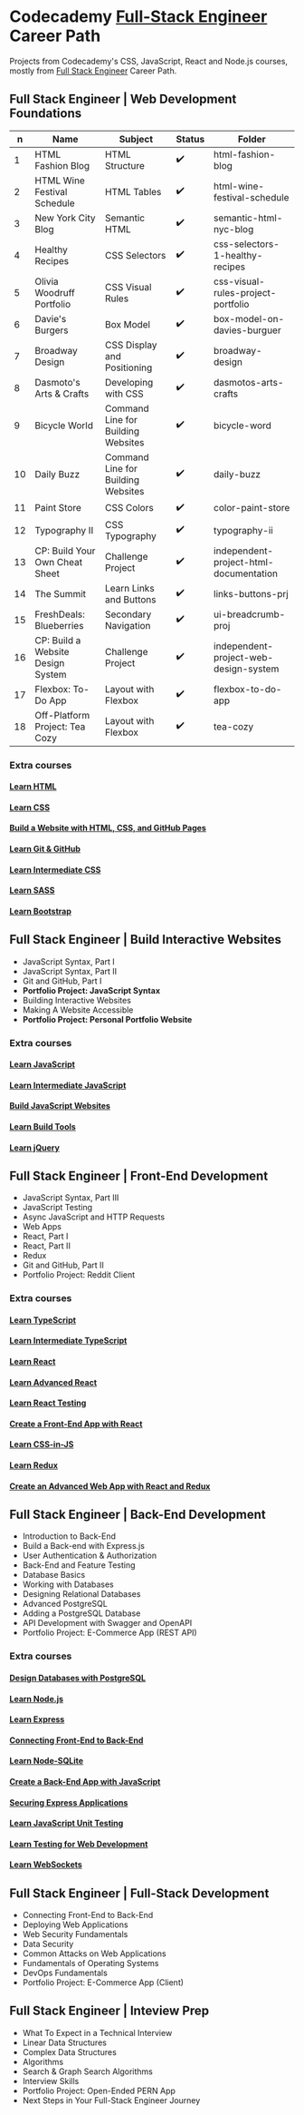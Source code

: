 # Codecademy [Full-Stack Engineer](https://www.codecademy.com/career-journey/full-stack-engineer) Career Path

Projects from Codecademy's CSS, JavaScript, React and Node.js courses, mostly from [Full Stack Engineer](https://www.codecademy.com/career-journey/full-stack-engineer) Career Path.

## Full Stack Engineer | Web Development Foundations

| n   | Name                              | Subject                            | Status | Folder                                 |
| --- | --------------------------------- | ---------------------------------- | ------ | -------------------------------------- |
| 1   | HTML Fashion Blog                 | HTML Structure                     | ✔️      | html-fashion-blog                      |
| 2   | HTML Wine Festival Schedule       | HTML Tables                        | ✔️      | html-wine-festival-schedule            |
| 3   | New York City Blog                | Semantic HTML                      | ✔️      | semantic-html-nyc-blog                 |
| 4   | Healthy Recipes                   | CSS Selectors                      | ✔️      | css-selectors-1-healthy-recipes        |
| 5   | Olivia Woodruff Portfolio         | CSS Visual Rules                   | ✔️      | css-visual-rules-project-portfolio     |
| 6   | Davie's Burgers                   | Box Model                          | ✔️      | box-model-on-davies-burguer            |
| 7   | Broadway Design                   | CSS Display and Positioning        | ✔️      | broadway-design                        |
| 8   | Dasmoto's Arts & Crafts           | Developing with CSS                | ✔️      | dasmotos-arts-crafts                   |
| 9   | Bicycle World                     | Command Line for Building Websites | ✔️      | bicycle-word                           |
| 10  | Daily Buzz                        | Command Line for Building Websites | ✔️      | daily-buzz                             |
| 11  | Paint Store                       | CSS Colors                         | ✔️      | color-paint-store                      |
| 12  | Typography II                     | CSS Typography                     | ✔️      | typography-ii                          |
| 13  | CP: Build Your Own Cheat Sheet    | Challenge Project                  | ✔️      | independent-project-html-documentation |
| 14  | The Summit                        | Learn Links and Buttons            | ✔️      | links-buttons-prj                      |
| 15  | FreshDeals: Blueberries           | Secondary Navigation               | ✔️      | ui-breadcrumb-proj                     |
| 16  | CP: Build a Website Design System | Challenge Project                  | ✔️      | independent-project-web-design-system  |
| 17  | Flexbox: To-Do App                | Layout with Flexbox                | ✔️      | flexbox-to-do-app                      |
| 18  | Off-Platform Project: Tea Cozy    | Layout with Flexbox                | ✔️      | tea-cozy                               |

### Extra courses

#### [Learn HTML](https://www.codecademy.com/learn/learn-html)
#### [Learn CSS](https://www.codecademy.com/learn/learn-css)
#### [Build a Website with HTML, CSS, and GitHub Pages](https://www.codecademy.com/learn/paths/learn-how-to-build-websites)
#### [Learn Git & GitHub](https://www.codecademy.com/learn/learn-git)
#### [Learn Intermediate CSS](https://www.codecademy.com/learn/learn-intermediate-css)
#### [Learn SASS](https://www.codecademy.com/learn/learn-sass)
#### [Learn Bootstrap](https://www.codecademy.com/learn/learn-bootstrap)

## Full Stack Engineer | Build Interactive Websites

- JavaScript Syntax, Part I
- JavaScript Syntax, Part II
- Git and GitHub, Part I
- **Portfolio Project: JavaScript Syntax**
- Building Interactive Websites
- Making A Website Accessible
- **Portfolio Project: Personal Portfolio Website**

### Extra courses

#### [Learn JavaScript](https://www.codecademy.com/learn/introduction-to-javascript)
#### [Learn Intermediate JavaScript](https://www.codecademy.com/learn/learn-intermediate-javascript)
#### [Build JavaScript Websites](https://www.codecademy.com/learn/build-javascript-websites)
#### [Learn Build Tools](https://www.codecademy.com/learn/learn-build-tools)
#### [Learn jQuery](https://www.codecademy.com/learn/learn-jquery)

## Full Stack Engineer | Front-End Development

- JavaScript Syntax, Part III
- JavaScript Testing
- Async JavaScript and HTTP Requests
- Web Apps
- React, Part I
- React, Part II
- Redux
- Git and GitHub, Part II
- Portfolio Project: Reddit Client

### Extra courses

#### [Learn TypeScript](https://www.codecademy.com/learn/learn-typescript)
#### [Learn Intermediate TypeScript](https://www.codecademy.com/learn/learn-intermediate-typescript)
#### [Learn React](https://www.codecademy.com/learn/react-101)
#### [Learn Advanced React](https://www.codecademy.com/learn/react-102)
#### [Learn React Testing](https://www.codecademy.com/learn/react-testing)
#### [Create a Front-End App with React](https://www.codecademy.com/learn/create-a-front-end-app-with-react)
#### [Learn CSS-in-JS](https://www.codecademy.com/learn/learn-css-in-js)
#### [Learn Redux](https://www.codecademy.com/learn/learn-redux)
#### [Create an Advanced Web App with React and Redux](https://www.codecademy.com/learn/create-an-advanced-web-app-with-react-and-redux)

## Full Stack Engineer | Back-End Development

- Introduction to Back-End
- Build a Back-end with Express.js
- User Authentication & Authorization
- Back-End and Feature Testing
- Database Basics
- Working with Databases
- Designing Relational Databases
- Advanced PostgreSQL
- Adding a PostgreSQL Database
- API Development with Swagger and OpenAPI
- Portfolio Project: E-Commerce App (REST API)

### Extra courses

#### [Design Databases with PostgreSQL](https://www.codecademy.com/learn/design-databases-with-postgresql)
#### [Learn Node.js](https://www.codecademy.com/learn/learn-node-js)
#### [Learn Express](https://www.codecademy.com/learn/learn-express)
#### [Connecting Front-End to Back-End](https://www.codecademy.com/learn/connecting-front-end-to-back-end)
#### [Learn Node-SQLite](https://www.codecademy.com/learn/learn-node-sqlite)
#### [Create a Back-End App with JavaScript](https://www.codecademy.com/learn/create-a-back-end-app-with-javascript)
#### [Securing Express Applications](https://www.codecademy.com/learn/securing-express-applications)
#### [Learn JavaScript Unit Testing](https://www.codecademy.com/learn/learn-javascript-unit-testing)
#### [Learn Testing for Web Development](https://www.codecademy.com/learn/learn-testing-for-web-development)
#### [Learn WebSockets](https://www.codecademy.com/learn/learn-websockets)

## Full Stack Engineer | Full-Stack Development

- Connecting Front-End to Back-End
- Deploying Web Applications
- Web Security Fundamentals
- Data Security
- Common Attacks on Web Applications
- Fundamentals of Operating Systems
- DevOps Fundamentals
- Portfolio Project: E-Commerce App (Client)

## Full Stack Engineer | Inteview Prep

- What To Expect in a Technical Interview
- Linear Data Structures
- Complex Data Structures
- Algorithms
- Search & Graph Search Algorithms
- Interview Skills
- Portfolio Project: Open-Ended PERN App
- Next Steps in Your Full-Stack Engineer Journey